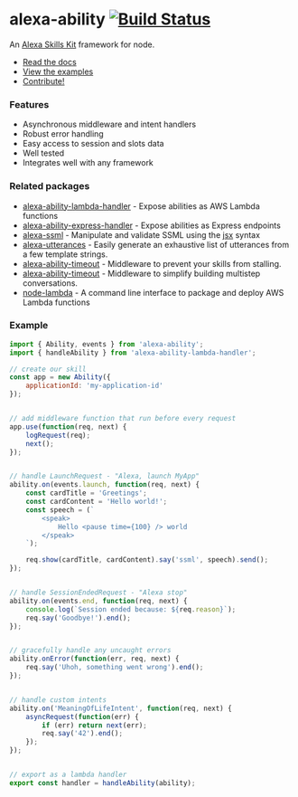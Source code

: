 # alexa-ability [![Build Status](https://travis-ci.org/nickclaw/alexa-ability.svg?branch=master)](https://travis-ci.org/nickclaw/alexa-ability)

An [Alexa Skills Kit](https://developer.amazon.com/public/solutions/alexa/alexa-skills-kit) framework for node.
 - [Read the docs](docs/)
 - [View the examples](examples/)
 - [Contribute!](CONTRIBUTING.md)

### Features
 * Asynchronous middleware and intent handlers
 * Robust error handling
 * Easy access to session and slots data
 * Well tested
 * Integrates well with any framework

### Related packages
 * [alexa-ability-lambda-handler](https://npmjs.org/package/alexa-ability-lambda-handler) - Expose abilities as AWS Lambda functions
 * [alexa-ability-express-handler](https://npmjs.org/package/alexa-ability-express-handler) - Expose abilities as Express endpoints
 * [alexa-ssml](https://npmjs.org/package/alexa-ssml) - Manipulate and validate SSML using the [jsx](https://facebook.github.io/react/docs/jsx-in-depth.html) syntax
 * [alexa-utterances](https://npmjs.org/package/alexa-utterances) - Easily generate an exhaustive list of utterances from a few template strings.
 * [alexa-ability-timeout](https://npmjs.org/alexa-ability-timeout) - Middleware to prevent your skills from stalling.
 * [alexa-ability-timeout](https://npmjs.org/alexa-ability-timeout) - Middleware to simplify building multistep conversations.
 * [node-lambda](https://www.npmjs.com/package/node-lambda) - A command line interface to package and deploy AWS Lambda functions

### Example

```js
import { Ability, events } from 'alexa-ability';
import { handleAbility } from 'alexa-ability-lambda-handler';

// create our skill
const app = new Ability({
    applicationId: 'my-application-id'
});


// add middleware function that run before every request
app.use(function(req, next) {
    logRequest(req);
    next();
});


// handle LaunchRequest - "Alexa, launch MyApp"
ability.on(events.launch, function(req, next) {
    const cardTitle = 'Greetings';
    const cardContent = 'Hello world!';
    const speech = (`
        <speak>
            Hello <pause time={100} /> world
        </speak>
    `);

    req.show(cardTitle, cardContent).say('ssml', speech).send();
});


// handle SessionEndedRequest - "Alexa stop"
ability.on(events.end, function(req, next) {
    console.log(`Session ended because: ${req.reason}`);
    req.say('Goodbye!').end();
});


// gracefully handle any uncaught errors
ability.onError(function(err, req, next) {
    req.say('Uhoh, something went wrong').end();
});


// handle custom intents
ability.on('MeaningOfLifeIntent', function(req, next) {
    asyncRequest(function(err) {
        if (err) return next(err);
        req.say('42').end();
    });
});


// export as a lambda handler
export const handler = handleAbility(ability);
```
